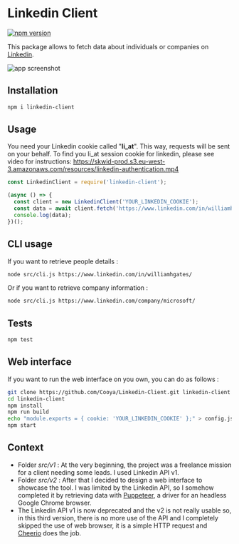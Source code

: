 # Linkedin Client

[![npm version](https://badge.fury.io/js/linkedin-client.svg)](https://badge.fury.io/js/linkedin-client)

This package allows to fetch data about individuals or companies on [Linkedin](https://www.linkedin.com).

![app screenshot](https://cooya.fr/images/screenshots/linkedin-company.png)

## Installation

```bash
npm i linkedin-client
```

## Usage

You need your Linkedin cookie called "**li_at**". This way, requests will be sent on your behalf.
To find you li_at session cookie for linkedin, please see video for instructions:
https://skwid-prod.s3.eu-west-3.amazonaws.com/resources/linkedin-authentication.mp4

```js
const LinkedinClient = require('linkedin-client');

(async () => {
  const client = new LinkedinClient('YOUR_LINKEDIN_COOKIE');
  const data = await client.fetch('https://www.linkedin.com/in/williamhgates/');
  console.log(data);
})();
```

## CLI usage

If you want to retrieve people details :

```bash
node src/cli.js https://www.linkedin.com/in/williamhgates/
```

Or if you want to retrieve company information :

```bash
node src/cli.js https://www.linkedin.com/company/microsoft/
```

## Tests

```bash
npm test
```

## Web interface

If you want to run the web interface on you own, you can do as follows :

```bash
git clone https://github.com/Cooya/Linkedin-Client.git linkedin-client
cd linkedin-client
npm install
npm run build
echo "module.exports = { cookie: 'YOUR_LINKEDIN_COOKIE' };" > config.js
npm start
```

## Context

- Folder _src/v1_ : At the very beginning, the project was a freelance mission for a client needing some leads. I used Linkedin API v1.
- Folder _src/v2_ : After that I decided to design a web interface to showcase the tool. I was limited by the Linkedin API, so I somehow completed it by retrieving data with [Puppeteer](https://github.com/puppeteer/puppeteer), a driver for an headless Google Chrome browser.
- The Linkedin API v1 is now deprecated and the v2 is not really usable so, in this third version, there is no more use of the API and I completely skipped the use of web browser, it is a simple HTTP request and [Cheerio](https://github.com/cheeriojs/cheerio) does the job.
